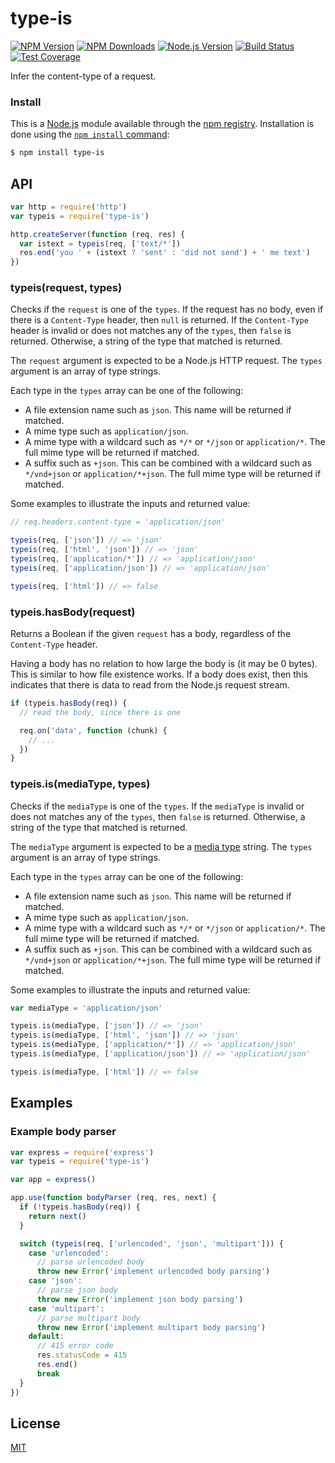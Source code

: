 # type-is

[![NPM Version][npm-version-image]][npm-url]
[![NPM Downloads][npm-downloads-image]][npm-url]
[![Node.js Version][node-version-image]][node-version-url]
[![Build Status][travis-image]][travis-url]
[![Test Coverage][coveralls-image]][coveralls-url]

Infer the content-type of a request.

### Install

This is a [Node.js](https://nodejs.org/en/) module available through the
[npm registry](https://www.npmjs.com/). Installation is done using the
[`npm install` command](https://docs.npmjs.com/getting-started/installing-npm-packages-locally):

```sh
$ npm install type-is
```


































































<extoc></extoc>

## API

```js
var http = require('http')
var typeis = require('type-is')

http.createServer(function (req, res) {
  var istext = typeis(req, ['text/*'])
  res.end('you ' + (istext ? 'sent' : 'did not send') + ' me text')
})
```

### typeis(request, types)

Checks if the `request` is one of the `types`. If the request has no body,
even if there is a `Content-Type` header, then `null` is returned. If the
`Content-Type` header is invalid or does not matches any of the `types`, then
`false` is returned. Otherwise, a string of the type that matched is returned.

The `request` argument is expected to be a Node.js HTTP request. The `types`
argument is an array of type strings.

Each type in the `types` array can be one of the following:

- A file extension name such as `json`. This name will be returned if matched.
- A mime type such as `application/json`.
- A mime type with a wildcard such as `*/*` or `*/json` or `application/*`.
  The full mime type will be returned if matched.
- A suffix such as `+json`. This can be combined with a wildcard such as
  `*/vnd+json` or `application/*+json`. The full mime type will be returned
  if matched.

Some examples to illustrate the inputs and returned value:

<!-- eslint-disable no-undef -->

```js
// req.headers.content-type = 'application/json'

typeis(req, ['json']) // => 'json'
typeis(req, ['html', 'json']) // => 'json'
typeis(req, ['application/*']) // => 'application/json'
typeis(req, ['application/json']) // => 'application/json'

typeis(req, ['html']) // => false
```

### typeis.hasBody(request)

Returns a Boolean if the given `request` has a body, regardless of the
`Content-Type` header.

Having a body has no relation to how large the body is (it may be 0 bytes).
This is similar to how file existence works. If a body does exist, then this
indicates that there is data to read from the Node.js request stream.

<!-- eslint-disable no-undef -->

```js
if (typeis.hasBody(req)) {
  // read the body, since there is one

  req.on('data', function (chunk) {
    // ...
  })
}
```

### typeis.is(mediaType, types)

Checks if the `mediaType` is one of the `types`. If the `mediaType` is invalid
or does not matches any of the `types`, then `false` is returned. Otherwise, a
string of the type that matched is returned.

The `mediaType` argument is expected to be a
[media type](https://tools.ietf.org/html/rfc6838) string. The `types` argument
is an array of type strings.

Each type in the `types` array can be one of the following:

- A file extension name such as `json`. This name will be returned if matched.
- A mime type such as `application/json`.
- A mime type with a wildcard such as `*/*` or `*/json` or `application/*`.
  The full mime type will be returned if matched.
- A suffix such as `+json`. This can be combined with a wildcard such as
  `*/vnd+json` or `application/*+json`. The full mime type will be returned
  if matched.

Some examples to illustrate the inputs and returned value:

<!-- eslint-disable no-undef -->

```js
var mediaType = 'application/json'

typeis.is(mediaType, ['json']) // => 'json'
typeis.is(mediaType, ['html', 'json']) // => 'json'
typeis.is(mediaType, ['application/*']) // => 'application/json'
typeis.is(mediaType, ['application/json']) // => 'application/json'

typeis.is(mediaType, ['html']) // => false
```

## Examples

### Example body parser

```js
var express = require('express')
var typeis = require('type-is')

var app = express()

app.use(function bodyParser (req, res, next) {
  if (!typeis.hasBody(req)) {
    return next()
  }

  switch (typeis(req, ['urlencoded', 'json', 'multipart'])) {
    case 'urlencoded':
      // parse urlencoded body
      throw new Error('implement urlencoded body parsing')
    case 'json':
      // parse json body
      throw new Error('implement json body parsing')
    case 'multipart':
      // parse multipart body
      throw new Error('implement multipart body parsing')
    default:
      // 415 error code
      res.statusCode = 415
      res.end()
      break
  }
})
```

## License

[MIT](LICENSE)

[coveralls-image]: https://badgen.net/coveralls/c/github/jshttp/type-is/master
[coveralls-url]: https://coveralls.io/r/jshttp/type-is?branch=master
[node-version-image]: https://badgen.net/npm/node/type-is
[node-version-url]: https://nodejs.org/en/download
[npm-downloads-image]: https://badgen.net/npm/dm/type-is
[npm-url]: https://npmjs.org/package/type-is
[npm-version-image]: https://badgen.net/npm/v/type-is
[travis-image]: https://badgen.net/travis/jshttp/type-is/master
[travis-url]: https://travis-ci.org/jshttp/type-is
